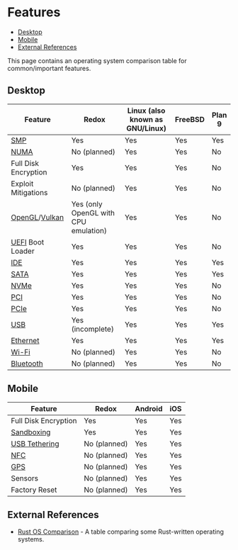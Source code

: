 # Features

- [Desktop](#desktop)
- [Mobile](#mobile)
- [External References](#external-references)

This page contains an operating system comparison table for common/important features.

## Desktop

| **Feature** | **Redox** | **Linux** (also known as GNU/Linux) | **FreeBSD** | **Plan 9** |
|-------------|-----------|-------------------------------------|-------------|------------|
| [SMP](https://en.wikipedia.org/wiki/Symmetric_multiprocessing) | Yes | Yes | Yes | Yes |
| [NUMA](https://en.wikipedia.org/wiki/Non-uniform_memory_access) | No (planned) | Yes | Yes | No |
| Full Disk Encryption | Yes | Yes | Yes | No |
| Exploit Mitigations | No (planned) | Yes | Yes | No |
| [OpenGL](https://en.wikipedia.org/wiki/OpenGL)/[Vulkan](https://en.wikipedia.org/wiki/Vulkan) | Yes (only OpenGL with CPU emulation) | Yes | Yes | No |
| [UEFI](https://en.wikipedia.org/wiki/UEFI) Boot Loader | Yes | Yes | Yes | No |
| [IDE](https://en.wikipedia.org/wiki/Parallel_ATA) | Yes | Yes | Yes | Yes |
| [SATA](https://en.wikipedia.org/wiki/SATA) | Yes | Yes | Yes | Yes |
| [NVMe](https://en.wikipedia.org/wiki/NVM_Express) | Yes | Yes | Yes | No |
| [PCI](https://en.wikipedia.org/wiki/Peripheral_Component_Interconnect) | Yes | Yes | Yes | No |
| [PCIe](https://en.wikipedia.org/wiki/PCI_Express) | Yes | Yes | Yes | No |
| [USB](https://en.wikipedia.org/wiki/USB) | Yes (incomplete) | Yes | Yes | Yes |
| [Ethernet](https://en.wikipedia.org/wiki/Ethernet) | Yes | Yes | Yes | Yes |
| [Wi-Fi](https://en.wikipedia.org/wiki/Wi-Fi) | No (planned) | Yes | Yes | No |
| [Bluetooth](https://en.wikipedia.org/wiki/Bluetooth) | No (planned) | Yes | Yes | No |

## Mobile

| **Feature** | **Redox** | **Android** | **iOS** |
|-------------|-----------|-------------|---------|
| Full Disk Encryption | Yes | Yes | Yes |
| [Sandboxing](https://en.wikipedia.org/wiki/Sandbox_(computer_security)) | Yes | Yes | Yes |
| [USB Tethering](https://en.wikipedia.org/wiki/Tethering) | No (planned) | Yes | Yes |
| [NFC](https://en.wikipedia.org/wiki/Near-field_communication) | No (planned) | Yes | Yes |
| [GPS](https://en.wikipedia.org/wiki/Global_Positioning_System) | No (planned) | Yes | Yes |
| Sensors | No (planned) | Yes | Yes |
| Factory Reset | No (planned) | Yes | Yes |

## External References

- [Rust OS Comparison](https://github.com/flosse/rust-os-comparison) - A table comparing some Rust-written operating systems.